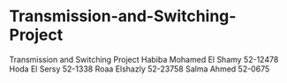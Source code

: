 # Transmission-and-Switching-Project
Transmission and Switching Project
Habiba Mohamed El Shamy 52-12478
Hoda El Sersy    52-1338
Roaa Elshazly    52-23758
Salma Ahmed   52-0675